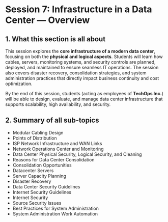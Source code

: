# Session 7: Infrastructure in a Data Center — Overview

## 1. What this section is all about
This session explores the **core infrastructure of a modern data center**, focusing on both the **physical and logical aspects**. Students will learn how cables, servers, monitoring systems, and security controls are planned, deployed, and maintained to ensure seamless IT operations. The session also covers disaster recovery, consolidation strategies, and system administration practices that directly impact business continuity and cost optimization.

By the end of this session, students (acting as employees of **TechOps Inc.**) will be able to design, evaluate, and manage data center infrastructure that supports scalability, high availability, and security.

## 2. Summary of all sub-topics

- Modular Cabling Design  
- Points of Distribution  
- ISP Network Infrastructure and WAN Links  
- Network Operations Center and Monitoring  
- Data Center Physical Security, Logical Security, and Cleaning  
- Reasons for Data Center Consolidation  
- Consolidation Opportunities  
- Datacenter Servers  
- Server Capacity Planning  
- Disaster Recovery  
- Data Center Security Guidelines  
- Internet Security Guidelines  
- Internet Security  
- Source Security Issues  
- Best Practices for System Administration  
- System Administration Work Automation  
